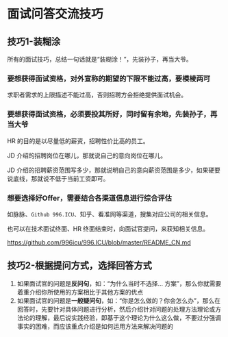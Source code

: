 # 面试问答交流技巧


## 技巧1-装糊涂

所有的面试技巧，总结一句话就是“装糊涂！”，先装孙子，再当大爷。

### 要想获得面试资格，对外宣称的期望的下限不能过高，要模棱两可


求职者需求的上限描述不能过高，否则招聘方会拒绝提供面试机会。


### 要想获得面试资格，必须要投其所好，同时留有余地，先装孙子，再当大爷


HR 的目的是以尽量低的薪资，招聘性价比高的员工。

JD 介绍的招聘岗位在哪儿，那就说自己的意向岗位在哪儿。

JD 介绍的招聘薪资范围写多少，那就说明自己的意向薪资范围是多少，如果硬要说底线，那就说不低于当前工资即可。


### 想要选择好Offer，需要结合各渠道信息进行综合评估

如脉脉、`Github 996.ICU`、知乎、看准网等渠道，搜集对应公司的相关信息。

也可以在技术面试终面、HR 终面结束时，向面试官提问，来获知相关信息。

https://github.com/996icu/996.ICU/blob/master/README_CN.md


## 技巧2-根据提问方式，选择回答方式


1. 如果面试官的问题是**反问句**，如：“为什么当时不选择... 方案”，那么你就需要着重介绍你所使用的方案相比于其他方案的优点
2. 如果面试官的问题是**一般疑问句**，如：“你是怎么做的？你会怎么办”，那么在回答时，先要针对具体问题进行分析，然后介绍针对问题的处理方法理论或方法论的理解，最后说实践经验，即基于这个理论为什么这么做，不要过分强调事实的困难，而应该重点介绍是如何运用方法来解决问题的

